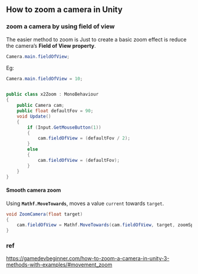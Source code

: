 ## How to zoom a camera in Unity 


### zoom a camera by using field of view

The easier method to zoom is Just to create a basic zoom effect is reduce the camera’s **Field of View property**.


```cs
Camera.main.fieldOfView;
```
Eg:
```cs
Camera.main.fieldOfView = 10;
```

```cs

public class x2Zoom : MonoBehaviour
{
    public Camera cam;
    public float defaultFov = 90;
    void Update()
    {
        if (Input.GetMouseButton(1))
        {
            cam.fieldOfView = (defaultFov / 2);
        }
        else
        {
            cam.fieldOfView = (defaultFov);
        }
    }
}
```

#### Smooth camera zoom 


Using **`Mathf.MoveTowards`**, moves a value `current` towards `target`.

```cs
void ZoomCamera(float target)
{
    cam.fieldOfView = Mathf.MoveTowards(cam.fieldOfView, target, zoomSpeed * Time.deltaTime);
}

```











### ref

https://gamedevbeginner.com/how-to-zoom-a-camera-in-unity-3-methods-with-examples/#movement_zoom

